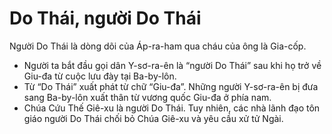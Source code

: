 # Do Thái, người Do Thái

Người Do Thái là dòng dõi của Áp-ra-ham qua cháu của ông là Gia-cốp.
- Người ta bắt đầu gọi dân Y-sơ-ra-ên là “người Do Thái” sau khi họ trở về Giu-đa từ cuộc lưu đày tại Ba-by-lôn. 
- Từ “Do Thái” xuất phát từ chữ “Giu-đa”. Những người Y-sơ-ra-ên bị đưa sang Ba-by-lôn xuất thân từ vương quốc Giu-đa ở phía nam. 
- Chúa Cứu Thế Giê-xu là người Do Thái. Tuy nhiên, các nhà lãnh đạo tôn giáo người Do Thái chối bỏ Chúa Giê-xu và yêu cầu xử tử Ngài.

